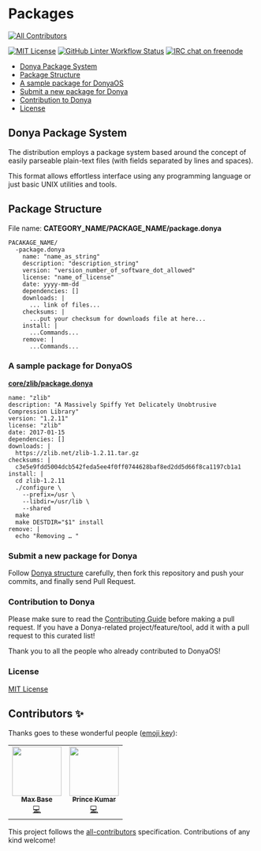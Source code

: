 # Packages
<!-- ALL-CONTRIBUTORS-BADGE:START - Do not remove or modify this section -->
[![All Contributors](https://img.shields.io/badge/all_contributors-2-orange.svg?style=flat-square)](#contributors-)
<!-- ALL-CONTRIBUTORS-BADGE:END -->

[![MIT License](https://img.shields.io/github/license/DonyaOS/Packages?color=brightgreen)](LICENSE)
[![GitHub Linter Workflow Status](https://img.shields.io/github/workflow/status/DonyaOS/Packages/Lint?label=Linter)](#packages)
[![IRC chat on freenode](https://img.shields.io/badge/IRC%20chat%20on%20freenode-%23DonyaOS-brightgreen)](#packages)

- [Donya Package System](#donya-package-system)
- [Package Structure](#package-structure)
- [A sample package for DonyaOS](#a-sample-package-for-donyaos)
- [Submit a new package for Donya](#submit-a-new-package-for-donya)
- [Contribution to Donya](#contribution-to-donya)
- [License](#license)

## Donya Package System

The distribution employs a package system based around the concept of easily
parseable plain-text files (with fields separated by lines and spaces).

This format allows effortless interface using any programming language or just
basic UNIX utilities and tools.

## Package Structure

File name: **CATEGORY_NAME/PACKAGE_NAME/package.donya**

```
PACAKAGE_NAME/
  -package.donya
    name: "name_as_string"
    description: "description_string"
    version: "version_number_of_software_dot_allowed"
    license: "name_of_license"
    date: yyyy-mm-dd
    dependencies: []
    downloads: |
      ... link of files...
    checksums: |
      ...put your checksum for downloads file at here...
    install: |
      ...Commands...
    remove: |
      ...Commands...
```

### A sample package for DonyaOS

[**core/zlib/package.donya**](core/zlib/package.donya)

```
name: "zlib"
description: "A Massively Spiffy Yet Delicately Unobtrusive Compression Library"
version: "1.2.11"
license: "zlib"
date: 2017-01-15
dependencies: []
downloads: |
  https://zlib.net/zlib-1.2.11.tar.gz
checksums: |
  c3e5e9fdd5004dcb542feda5ee4f0ff0744628baf8ed2dd5d66f8ca1197cb1a1
install: |
  cd zlib-1.2.11
  ./configure \
    --prefix=/usr \
    --libdir=/usr/lib \
    --shared
  make
  make DESTDIR="$1" install
remove: |
  echo "Removing … "
```

### Submit a new package for Donya

Follow [Donya structure](#package-structure) carefully, then fork this repository and push your commits, and finally send Pull Request.

### Contribution to Donya

Please make sure to read the [Contributing Guide](CONTRIBUTING.md) before making a pull request. If you have a Donya-related project/feature/tool, add it with a pull request to this curated list!

Thank you to all the people who already contributed to DonyaOS!

### License

[MIT License](LICENSE)

## Contributors ✨

Thanks goes to these wonderful people ([emoji key](https://allcontributors.org/docs/en/emoji-key)):

<!-- ALL-CONTRIBUTORS-LIST:START - Do not remove or modify this section -->
<!-- prettier-ignore-start -->
<!-- markdownlint-disable -->
<table>
  <tr>
    <td align="center"><a href="https://maxbase.org/"><img src="https://avatars.githubusercontent.com/u/2658040?v=4?s=100" width="100px;" alt=""/><br /><sub><b>Max Base</b></sub></a><br /><a href="https://github.com/DonyaOS/Packages/commits?author=BaseMax" title="Code">💻</a></td>
    <td align="center"><a href="http://sudo-corvus.github.io/portfolio"><img src="https://avatars.githubusercontent.com/u/23382968?v=4?s=100" width="100px;" alt=""/><br /><sub><b>Prince Kumar</b></sub></a><br /><a href="https://github.com/DonyaOS/Packages/commits?author=sudo-corvus" title="Code">💻</a></td>
  </tr>
</table>

<!-- markdownlint-restore -->
<!-- prettier-ignore-end -->

<!-- ALL-CONTRIBUTORS-LIST:END -->

This project follows the [all-contributors](https://github.com/all-contributors/all-contributors) specification. Contributions of any kind welcome!